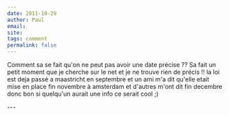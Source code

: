 ```yaml
---
date: 2011-10-29
author: Paul
email: 
site: 
tags: comment
permalink: false
---
```


<p>Comment sa se fait qu'on ne peut pas avoir une date précise ?? Sa fait un petit moment que je cherche sur le net et je ne trouve rien de précis !! la loi est deja passé a maastricht en septembre et un ami m'a dit qu'elle etait mise en place fin novembre à amsterdam et d'autres m'ont dit fin decembre donc bon si quelqu'un aurait une info ce serait cool ;)</p>
---